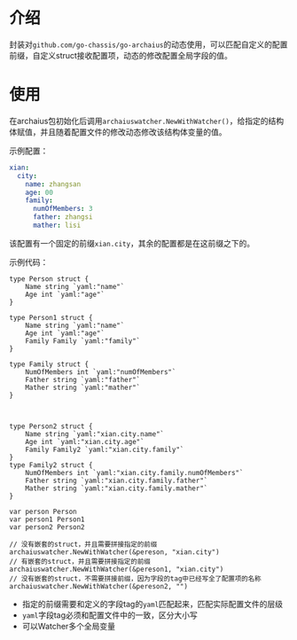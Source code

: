 # 介绍

封装对`github.com/go-chassis/go-archaius`的动态使用，可以匹配自定义的配置前缀，自定义struct接收配置项，动态的修改配置全局字段的值。

# 使用

在archaius包初始化后调用`archaiuswatcher.NewWithWatcher()`，给指定的结构体赋值，并且随着配置文件的修改动态修改该结构体变量的值。

示例配置：

```yaml
xian:
  city:
    name: zhangsan
    age: 00
    family:
      numOfMembers: 3
      father: zhangsi
      mather: lisi
```

该配置有一个固定的前缀`xian.city`，其余的配置都是在这前缀之下的。

示例代码：

```golang
type Person struct {
	Name string `yaml:"name"`
	Age int `yaml:"age"`
}

type Person1 struct {
	Name string `yaml:"name"`
	Age int `yaml:"age"`
	Family Family `yaml:"family"`
}

type Family struct {
	NumOfMembers int `yaml:"numOfMembers"`
 	Father string `yaml:"father"`
	Mather string `yaml:"mather"`
}



type Person2 struct {
	Name string `yaml:"xian.city.name"`
	Age int `yaml:"xian.city.age"`
	Family Family2 `yaml:"xian.city.family"`
}
type Family2 struct {
	NumOfMembers int `yaml:"xian.city.family.numOfMembers"`
	Father string `yaml:"xian.city.family.father"`
	Mather string `yaml:"xian.city.family.mather"`
}

var person Person
var person1 Person1
var person2 Person2

// 没有嵌套的struct，并且需要拼接指定的前缀
archaiuswatcher.NewWithWatcher(&pereson, "xian.city")
// 有嵌套的struct，并且需要拼接指定的前缀
archaiuswatcher.NewWithWatcher(&pereson1, "xian.city")
// 没有嵌套的struct，不需要拼接前缀，因为字段的tag中已经写全了配置项的名称
archaiuswatcher.NewWithWatcher(&pereson2, "")
```

- 指定的前缀需要和定义的字段tag的`yaml`匹配起来，匹配实际配置文件的层级
- `yaml`字段tag必须和配置文件中的一致，区分大小写
- 可以Watcher多个全局变量